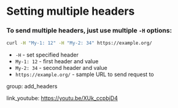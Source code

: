 # Setting multiple headers

### To send multiple headers, just use multiple `-H` options:

```bash
curl -H "My-1: 12" -H "My-2: 34" https://example.org/
```

- `-H` - set specified header
- `My-1: 12` - first header and value
- `My-2: 34` - second header and value
- `https://example.org/` - sample URL to send request to

group: add_headers


link_youtube: https://youtu.be/XUk_ccpbjD4
